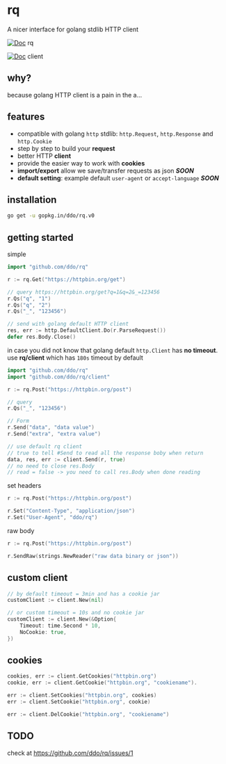 # rq
A nicer interface for golang stdlib HTTP client

[![Doc][godoc-img]][godoc-url] rq

[![Doc][godoc-img]][godoc-client-url] client

[godoc-img]: https://img.shields.io/badge/godoc-Reference-brightgreen.svg?style=flat-square
[godoc-url]: https://godoc.org/gopkg.in/ddo/rq.v0
[godoc-client-url]: https://godoc.org/gopkg.in/ddo/rq.v0/client

## why?
because golang HTTP client is a pain in the a...

## features

* compatible with golang ``http`` stdlib: ``http.Request``, ``http.Response`` and ``http.Cookie``
* step by step to build your **request**
* better HTTP **client**
* provide the easier way to work with **cookies**
* **import/export** allow we save/transfer requests as json ***SOON***
* **default setting**: example default ``user-agent`` or ``accept-language`` ***SOON***

## installation

```sh
go get -u gopkg.in/ddo/rq.v0
```

## getting started

simple

```go
import "github.com/ddo/rq"

r := rq.Get("https://httpbin.org/get")

// query https://httpbin.org/get?q=1&q=2&_=123456
r.Qs("q", "1")
r.Qs("q", "2")
r.Qs("_", "123456")

// send with golang default HTTP client
res, err := http.DefaultClient.Do(r.ParseRequest())
defer res.Body.Close()
```

in case you did not know that golang default ``http.Client`` has **no timeout**.
use **rq/client** which has ``180s`` timeout by default

```go
import "github.com/ddo/rq"
import "github.com/ddo/rq/client"

r := rq.Post("https://httpbin.org/post")

// query
r.Qs("_", "123456")

// Form
r.Send("data", "data value")
r.Send("extra", "extra value")

// use default rq client
// true to tell #Send to read all the response boby when return
data, res, err := client.Send(r, true)
// no need to close res.Body
// read = false -> you need to call res.Body when done reading
```

set headers

```go
r := rq.Post("https://httpbin.org/post")

r.Set("Content-Type", "application/json")
r.Set("User-Agent", "ddo/rq")
```

raw body

```go
r := rq.Post("https://httpbin.org/post")

r.SendRaw(strings.NewReader("raw data binary or json"))
```

## custom client

```go
// by default timeout = 3min and has a cookie jar
customClient := client.New(nil)

// or custom timeout = 10s and no cookie jar
customClient := client.New(&Option{
    Timeout: time.Second * 10,
    NoCookie: true,
})
```

## cookies

```go
cookies, err := client.GetCookies("httpbin.org")
cookie, err := client.GetCookie("httpbin.org", "cookiename").

err := client.SetCookies("httpbin.org", cookies)
err := client.SetCookie("httpbin.org", cookie)

err := client.DelCookie("httpbin.org", "cookiename")
```

## TODO

check at https://github.com/ddo/rq/issues/1